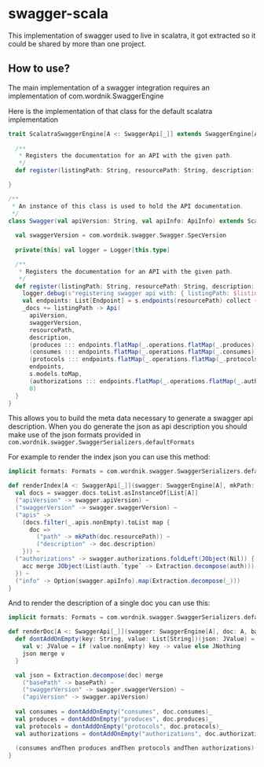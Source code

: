 # swagger-scala

This implementation of swagger used to live in scalatra, it got extracted so it could be shared by more than one project.

## How to use?

The main implementation of a swagger integration requires an implementation of com.wordnik.SwaggerEngine

Here is the implementation of that class for the default scalatra implementation

```scala
trait ScalatraSwaggerEngine[A <: SwaggerApi[_]] extends SwaggerEngine[A] {
  
  /**
   * Registers the documentation for an API with the given path.
   */
  def register(listingPath: String, resourcePath: String, description: Option[String], s: SwaggerSupportSyntax with SwaggerSupportBase, consumes: List[String], produces: List[String], protocols: List[String], authorizations: List[String])

}

/**
 * An instance of this class is used to hold the API documentation.
 */
class Swagger(val apiVersion: String, val apiInfo: ApiInfo) extends ScalatraSwaggerEngine[Api] {
  
  val swaggerVersion = com.wordnik.swagger.Swagger.SpecVersion
  
  private[this] val logger = Logger[this.type]

  /**
   * Registers the documentation for an API with the given path.
   */
  def register(listingPath: String, resourcePath: String, description: Option[String], s: SwaggerSupportSyntax with SwaggerSupportBase, consumes: List[String], produces: List[String], protocols: List[String], authorizations: List[String]) = {
    logger.debug(s"registering swagger api with: { listingPath: $listingPath, resourcePath: $resourcePath, description: $resourcePath, servlet: ${s.getClass} }")
    val endpoints: List[Endpoint] = s.endpoints(resourcePath) collect { case m: Endpoint => m }
    _docs += listingPath -> Api(
      apiVersion,
      swaggerVersion,
      resourcePath,
      description,
      (produces ::: endpoints.flatMap(_.operations.flatMap(_.produces))).distinct,
      (consumes ::: endpoints.flatMap(_.operations.flatMap(_.consumes))).distinct,
      (protocols ::: endpoints.flatMap(_.operations.flatMap(_.protocols))).distinct,
      endpoints,
      s.models.toMap,
      (authorizations ::: endpoints.flatMap(_.operations.flatMap(_.authorizations))).distinct,
      0)
  }
}
```

This allows you to build the meta data necessary to generate a swagger api description. 
When you do generate the json as api description you should make use of the json formats provided in
`com.wordnik.swagger.SwaggerSerializers.defaultFormats`

For example to render the index json you can use this method: 

```scala
implicit formats: Formats = com.wordnik.swagger.SwaggerSerializers.defaultFormats

def renderIndex[A <: SwaggerApi[_]](swagger: SwaggerEngine[A], mkPath: String => String): JValue = {
  val docs = swagger.docs.toList.asInstanceOf[List[A]]
  ("apiVersion" -> swagger.apiVersion) ~
  ("swaggerVersion" -> swagger.swaggerVersion) ~
  ("apis" ->
    (docs.filter(_.apis.nonEmpty).toList map {
      doc =>
        ("path" -> mkPath(doc.resourcePath)) ~
        ("description" -> doc.description)
    })) ~
  ("authorizations" -> swagger.authorizations.foldLeft(JObject(Nil)) { (acc, auth) =>
    acc merge JObject(List(auth.`type` -> Extraction.decompose(auth)))
  }) ~
  ("info" -> Option(swagger.apiInfo).map(Extraction.decompose(_)))
}
```

And to render the description of a single doc you can use this:
 
```scala
implicit formats: Formats = com.wordnik.swagger.SwaggerSerializers.defaultFormats

def renderDoc[A <: SwaggerApi[_]](swagger: SwaggerEngine[A], doc: A, basePath: String): JValue = {
  def dontAddOnEmpty(key: String, value: List[String])(json: JValue) = {
    val v: JValue = if (value.nonEmpty) key -> value else JNothing
    json merge v
  }

  val json = Extraction.decompose(doc) merge
    ("basePath" -> basePath) ~
    ("swaggerVersion" -> swagger.swaggerVersion) ~
    ("apiVersion" -> swagger.apiVersion)
  
  val consumes = dontAddOnEmpty("consumes", doc.consumes)_
  val produces = dontAddOnEmpty("produces", doc.produces)_
  val protocols = dontAddOnEmpty("protocols", doc.protocols)_
  val authorizations = dontAddOnEmpty("authorizations", doc.authorizations)_
  
  (consumes andThen produces andThen protocols andThen authorizations)(json)
}
```

